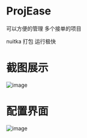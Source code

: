 # ProjEase

可以方便的管理 多个接单的项目

nuitka 打包 运行极快
# 截图展示
![image](https://github.com/user-attachments/assets/6715a5d6-8dfc-48f2-8052-596020dac685)

# 配置界面
![image](https://github.com/user-attachments/assets/bbb7e9c2-8ba2-4bc1-807a-c43d58be9c80)
